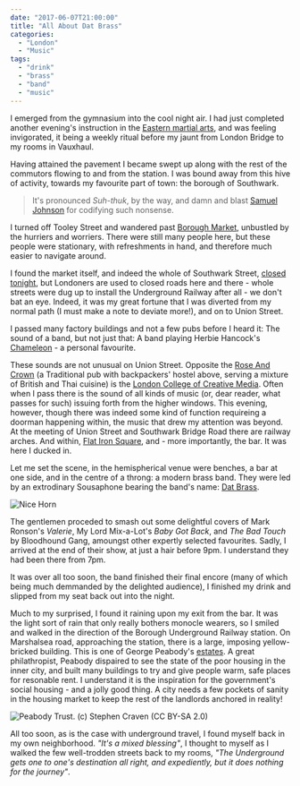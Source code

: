 ```yaml
---
date: "2017-06-07T21:00:00"
title: "All About Dat Brass"
categories:
  - "London"
  - "Music"
tags:
  - "drink"
  - "brass"
  - "band"
  - "music"
---
```

I emerged from the gymnasium into the cool night air. I had just completed another evening's instruction in the [Eastern martial arts](https://www.centralwingchun.london/), and was feeling invigorated, it being a weekly ritual before my jaunt from London Bridge to my rooms in Vauxhaul.

Having attained the pavement I became swept up along with the rest of the commutors flowing to and from the station. I was bound away from this hive of activity, towards my favourite part of town: the borough of Southwark.

> It's pronounced _Suh-thuk_, by the way, and damn and blast [Samuel Johnson](https://en.wikipedia.org/wiki/Dictionary#English_Dictionaries_in_Britain) for codifying such nonsense.

I turned off Tooley Street and wandered past [Borough Market](http://boroughmarket.org.uk/), unbustled by the hurriers and worriers. There were still many people here, but these people were stationary, with refreshments in hand, and therefore much easier to navigate around.

I found the market itself, and indeed the whole of Southwark Street, [closed tonight](https://www.theguardian.com/uk-news/london-bridge-attack), but Londoners are used to closed roads here and there - whole streets were dug up to install the Underground Railway after all - we don't bat an eye. Indeed, it was my great fortune that I was diverted from my normal path (I must make a note to deviate more!), and on to Union Street.

I passed many factory buildings and not a few pubs before I heard it: The sound of a band, but not just that: A band playing Herbie Hancock's [Chameleon](https://www.youtube.com/watch?v=UbkqE4fpvdI) - a personal favourite.

These sounds are not unusual on Union Street. Opposite the [Rose And Crown](https://www.tripadvisor.co.uk/Restaurant_Review-g186338-d10260672-Reviews-Rose_Crown-London_England.html) (a Traditional pub with backpackers' hostel above, serving a mixture of British and Thai cuisine) is the [London College of Creative Media](https://lccm.org.uk/). Often when I pass there is the sound of all kinds of music (or, dear reader, what passes for such) issuing forth from the higher windows. This evening, however, though there was indeed some kind of function requireing a doorman happening within, the music that drew my attention was beyond. At the meeting of Union Street and Southwark Bridge Road there are railway arches. And within, [Flat Iron Square](http://www.flatironsquare.co.uk/traders/thebar/), and - more importantly, the bar. It was here I ducked in.

Let me set the scene, in the hemispherical venue were benches, a bar at one side, and in the centre of a throng: a modern brass band. They were led by an extrodinary Sousaphone bearing the band's name: [Dat Brass](http://www.datbrass.com/).

![Nice Horn](https://i.imgur.com/V6V3mwH.jpg)

The gentlemen proceded to smash out some delightful covers of Mark Ronson's _Valerie_, My Lord Mix-a-Lot's _Baby Got Back_, and _The Bad Touch_ by Bloodhound Gang, amoungst other expertly selected favourites. Sadly, I arrived at the end of their show, at just a hair before 9pm. I understand they had been there from 7pm.

It was over all too soon, the band finished their final encore (many of which being much demmanded by the delighted audience), I finished my drink and slipped from my seat back out into the night.

Much to my surprised, I found it raining upon my exit from the bar. It was the light sort of rain that only really bothers monocle wearers, so I smiled and walked in the direction of the Borough Underground Railway station. On Marshalsea road, approaching the station, there is a large, imposing yellow-bricked building. This is one of George Peabody's [estates](https://en.wikipedia.org/wiki/Peabody_Trust). A great philathropist, Peabody dispaired to see the state of the poor housing in the inner city, and built many buildings to try and give people warm, safe places for resonable rent. I understand it is the inspiration for the government's social housing - and a jolly good thing. A city needs a few pockets of sanity in the housing market to keep the rest of the landlords anchored in reality!

![Peabody Trust. (c) Stephen Craven (CC BY-SA 2.0)](https://i.imgur.com/i2jpwb7.jpg)

All too soon, as is the case with underground travel, I found myself back in my own neighborhood. _"It's a mixed blessing"_, I thought to myself as I walked the few well-trodden streets back to my rooms, _"The Underground gets one to one's destination all right, and expediently, but it does nothing for the *journey*"_.
